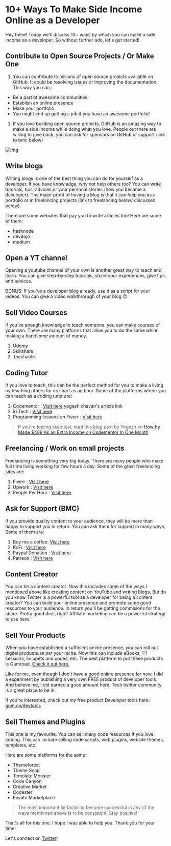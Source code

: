 # 10+ Ways To Make Side Income Online as a Developer 

Hey there! Today we'll discuss 10+ ways by which you can make a side income as a developer. So without further ado, let's get started!

## Contribute to Open Source Projects / Or Make One

1. You can contribute to millions of open source projects available on GitHub. It could be resolving issues or improving the documentation. This way you can :
- Be a part of awesome communities
- Establish an online presence
- Make your portfolio
- You might end up getting a job if you have an awesome portfolio!

1. If you love building open source projects, GitHub is an amazing way to make a side income while doing what you love. People out there are willing to give back, you can ask for sponsors on GitHub or support (link to bmc  below)

![img](https://res.cloudinary.com/practicaldev/image/fetch/s--ApvQ8-cd--/c_limit%2Cf_auto%2Cfl_progressive%2Cq_auto%2Cw_880/https://dev-to-uploads.s3.amazonaws.com/uploads/articles/4ecmp2eprs9y8enbxivo.png)

## Write blogs

Writing blogs is one of the best thing you can do for yourself as a developer. If you have knowledge, why not help others too? You can write tutorials, tips, advices or your personal stories (how you became a developer). The major profit of having a blog is that it can help you as a portfolio or in freelancing projects (link to freelancing below/ discussed below). 

There are some websites that pay you to write articles too! Here are some of them: 

- hashnode
- devdojo
- medium

## Open a YT channel

Opening a youtube channel of your own is another great way to teach and learn. You can give step-by-step tutorials, share your experiences, give tips and advices.

BONUS: If you've a developer blog already, use it as a script for your videos. You can give a video walkthrorugh of your blog 😉

## Sell Video Courses

If you've enough knowledge to teach someone, you can make courses of your own. There are many platforms that allow you to do the same while making a handsome amount of money.

1. Udemy
2. Skillshare
3. Teachable

## Coding Tutor

If you love to teach, this can be the perfect method for you to make a living by teaching others for as short as an hour. Some of the platforms where you can teach as a coding tutor are:

1. Codementor : [Visit here](https://www.codementor.io/tutors)   yogesh chavan's article link
2. Id Tech : [Visit here](https://www.idtech.com/coding-tutors)
3. Programming lessons on Fiverr : [Visit here](https://www.fiverr.com/categories/programming-tech/online-coding-lessons)

> If you're feeling skeptical, read this blog post by Yogesh on [How he Made $408 As an Extra Income on Codementor In One Month](https://blog.yogeshchavan.dev/how-i-made-dollar408-as-an-extra-income-on-codementor-in-one-month)

## Freelancing / Work on small projects

Freelancing is something very big today. There are many people who make full time living working for few hours a day. Some of the great freelancing sites are: 

1. Fiverr : [Visit here](https://track.fiverr.com/visit/?bta=159077&brand=fiverrcpa)
2. Upwork : [Visit here](https://www.upwork.com/)
3. People Per Hour : [Visit here](https://www.peopleperhour.com/)

## Ask for Support (BMC)

If you provide quality content to your audience, they will be more than happy to support you in return. You can ask them for support in many ways. Some of them are:

1. Buy me a coffee: [Visit here](buymeacoffee.com/?via=shreyapurohit)
2. KoFi : [Visit here](https://ko-fi.com/)
3. Paypal Donation : [Visit here](https://www.paypal.com/in/webapps/mpp/account-selection?refBy=RMZAVFywR51610003394783)
4. Patreon : [Visit here](https://www.patreon.com/)

## Content Creator

You can be a content creator. Now this includes some of the ways I mentioned above like creating content on YouTube and writing blogs. But do you know Twitter is a powerful tool as a developer for being a content creator? You can build your online presence and promote some good resources to your audience. In return you'll be getting commisions for the share. Pretty good deal, right!  Affiliate marketing can be a powerful strategy to use here.

## Sell Your Products

When you have established a sufficient online presence, you can roll out digital products as per your niche. Now this can include eBooks, 1:1 sessions, snippets and codes, etc.  The best platform to put these products is Gumroad. [Check it out here.](https://app.gumroad.com/signup?referrer=shry)

Like for me, even though I don't have a good online presence for now, I did a experiment by publishing a very own FREE product of developer tools. And believe me, I did earned a good amount here. Tech twitter community is a great place to be in.

If you're interested, check out my free product Developer tools here: [gum.co/devtools](https://gum.co/devtools)

## Sell Themes and Plugins

This one is my favourite. You can sell many code resources if you love coding. This can include selling code scripts, web plugins, website themes, templates, etc.

Here are some platforms for the same:

- Themeforest
- Theme Snap
- Template Monster
- Code Canyon
- Creative Market
- Codester
- Envato Marketplace

> The most important ke factor to become successful in any of the ways mentioned above is to be consistent. Stay positive!

That's all for this one. I hope I was able to help you. Thank you for your time!

Let's connect on [Twitter](http://twitter.com/eyeshreya)!
